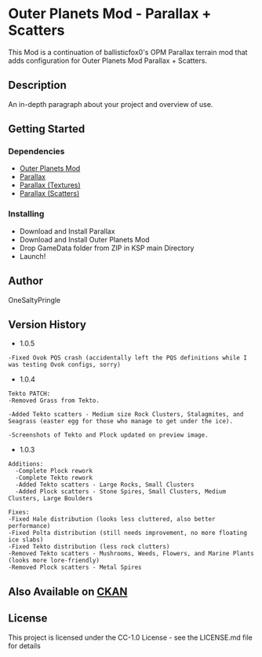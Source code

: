 # Outer Planets Mod - Parallax + Scatters

This Mod is a continuation of ballisticfox0's OPM Parallax terrain mod that adds configuration for Outer Planets Mod Parallax + Scatters.

## Description

An in-depth paragraph about your project and overview of use.

## Getting Started

### Dependencies

* [Outer Planets Mod](https://forum.kerbalspaceprogram.com/topic/184789-131-112x-outer-planets-mod-v2210-3rd-jan-2022/)
* [Parallax](https://forum.kerbalspaceprogram.com/topic/209714-112x-parallax-pbr-terrain-and-surface-objects-202/)
* [Parallax (Textures)](https://github.com/Gameslinx/Tessellation/releases)
* [Parallax (Scatters)](https://github.com/Gameslinx/Tessellation/releases)

### Installing

* Download and Install Parallax
* Download and Install Outer Planets Mod
* Drop GameData folder from ZIP in KSP main Directory
* Launch!


## Author

 OneSaltyPringle 

## Version History
* 1.0.5
```
-Fixed Ovok PQS crash (accidentally left the PQS definitions while I was testing Ovok configs, sorry)
```
* 1.0.4
```
Tekto PATCH:
-Removed Grass from Tekto.

-Added Tekto scatters - Medium size Rock Clusters, Stalagmites, and Seagrass (easter egg for those who manage to get under the ice).

-Screenshots of Tekto and Plock updated on preview image.
```
* 1.0.3
```
Additions:
  -Complete Plock rework
  -Complete Tekto rework
  -Added Tekto scatters - Large Rocks, Small Clusters
  -Added Plock scatters - Stone Spires, Small Clusters, Medium Clusters, Large Boulders

Fixes:
-Fixed Hale distribution (looks less cluttered, also better performance)
-Fixed Polta distribution (still needs improvement, no more floating ice slabs)
-Fixed Tekto distribution (less rock clutters)
-Removed Tekto scatters - Mushrooms, Weeds, Flowers, and Marine Plants (looks more lore-friendly)
-Removed Plock scatters - Metal Spires
```
## Also Available on [CKAN](https://forum.kerbalspaceprogram.com/topic/154922-ckan-the-comprehensive-kerbal-archive-network-v1280-dyson/)

## License

This project is licensed under the CC-1.0 License - see the LICENSE.md file for details
